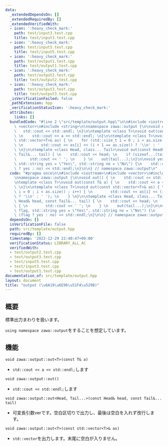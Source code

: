 ```yaml
---
data:
  _extendedDependsOn: []
  _extendedRequiredBy: []
  _extendedVerifiedWith:
  - icon: ':heavy_check_mark:'
    path: test/input3.test.cpp
    title: test/input3.test.cpp
  - icon: ':heavy_check_mark:'
    path: test/input5.test.cpp
    title: test/input5.test.cpp
  - icon: ':heavy_check_mark:'
    path: test/output1.test.cpp
    title: test/output1.test.cpp
  - icon: ':heavy_check_mark:'
    path: test/output2.test.cpp
    title: test/output2.test.cpp
  - icon: ':heavy_check_mark:'
    path: test/output3.test.cpp
    title: test/output3.test.cpp
  _isVerificationFailed: false
  _pathExtension: hpp
  _verificationStatusIcon: ':heavy_check_mark:'
  attributes:
    links: []
  bundledCode: "#line 2 \"src/template/output.hpp\"\n\n#include <iostream>\n#include\
    \ <vector>\n#include <string>\n\nnamespace zawa::output {\n\nvoid out() { \n \
    \   std::cout << std::endl; \n}\n\ntemplate <class T>\nvoid out(const T& a) {\
    \ \n    std::cout << a << std::endl; \n}\n\ntemplate <class T>\nvoid out(const\
    \ std::vector<T>& as) { \n    for (std::size_t i = 0 ; i < as.size() ; i++) {\
    \ \n        std::cout << as[i] << (i + 1 == as.size() ? '\\n' : ' '); \n    }\
    \ \n}\n\ntemplate <class Head, class... Tail>\nvoid out(const Head& head, const\
    \ Tail&... tail) { \n    std::cout << head; \n    if (sizeof...(tail)) { \n  \
    \      std::cout << ' '; \n    } \n    out(tail...);\n}\n\nvoid yesno(bool flag,\
    \ std::string yes = \"Yes\", std::string no = \"No\") {\n    std::cout << (flag\
    \ ? yes : no) << std::endl;\n}\n\n} // namespace zawa::output\n"
  code: "#pragma once\n\n#include <iostream>\n#include <vector>\n#include <string>\n\
    \nnamespace zawa::output {\n\nvoid out() { \n    std::cout << std::endl; \n}\n\
    \ntemplate <class T>\nvoid out(const T& a) { \n    std::cout << a << std::endl;\
    \ \n}\n\ntemplate <class T>\nvoid out(const std::vector<T>& as) { \n    for (std::size_t\
    \ i = 0 ; i < as.size() ; i++) { \n        std::cout << as[i] << (i + 1 == as.size()\
    \ ? '\\n' : ' '); \n    } \n}\n\ntemplate <class Head, class... Tail>\nvoid out(const\
    \ Head& head, const Tail&... tail) { \n    std::cout << head; \n    if (sizeof...(tail))\
    \ { \n        std::cout << ' '; \n    } \n    out(tail...);\n}\n\nvoid yesno(bool\
    \ flag, std::string yes = \"Yes\", std::string no = \"No\") {\n    std::cout <<\
    \ (flag ? yes : no) << std::endl;\n}\n\n} // namespace zawa::output\n"
  dependsOn: []
  isVerificationFile: false
  path: src/template/output.hpp
  requiredBy: []
  timestamp: '2022-12-29 22:40:47+09:00'
  verificationStatus: LIBRARY_ALL_AC
  verifiedWith:
  - test/output2.test.cpp
  - test/output3.test.cpp
  - test/input5.test.cpp
  - test/input3.test.cpp
  - test/output1.test.cpp
documentation_of: src/template/output.hpp
layout: document
title: "output (\u6A19\u6E96\u51FA\u529B)"
---
```


## 概要

標準出力まわりを扱います。

`using namespace zawa::output`をすることを想定しています。

## 機能

`void zawa::output::out<T>(const T& a)`
- `std::cout << a << std::endl;`します

`void zawa::output::out()`
- `std::cout << std::endl;`します

`void zawa::output::out<Head, Tail...>(const Head& head, const Tail&... tail)`
- 可変長引数verです。空白区切りで出力し、最後は空白を入れず改行します。

`void zawa::output::out<T>(const std::vector<T>& as)`
- `std::vector`を出力します。末尾に空白が入りません。
